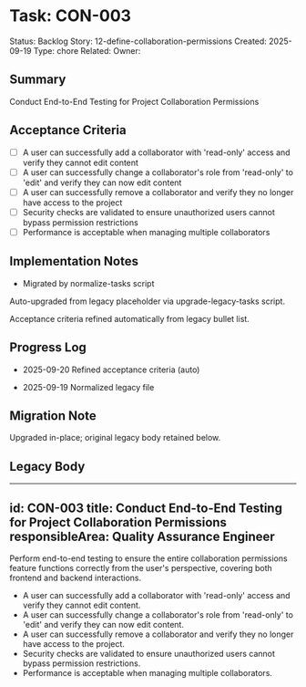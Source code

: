# Task: CON-003
Status: Backlog
Story: 12-define-collaboration-permissions
Created: 2025-09-19
Type: chore
Related:
Owner:

## Summary
Conduct End-to-End Testing for Project Collaboration Permissions

## Acceptance Criteria

- [ ] A user can successfully add a collaborator with 'read-only' access and verify they cannot edit content
- [ ] A user can successfully change a collaborator's role from 'read-only' to 'edit' and verify they can now edit content
- [ ] A user can successfully remove a collaborator and verify they no longer have access to the project
- [ ] Security checks are validated to ensure unauthorized users cannot bypass permission restrictions
- [ ] Performance is acceptable when managing multiple collaborators

## Implementation Notes
- Migrated by normalize-tasks script

Auto-upgraded from legacy placeholder via upgrade-legacy-tasks script.


Acceptance criteria refined automatically from legacy bullet list.
## Progress Log
- 2025-09-20 Refined acceptance criteria (auto)

- 2025-09-19 Normalized legacy file
## Migration Note
Upgraded in-place; original legacy body retained below.

## Legacy Body
---
id: CON-003
title: Conduct End-to-End Testing for Project Collaboration Permissions
responsibleArea: Quality Assurance Engineer
---
Perform end-to-end testing to ensure the entire collaboration permissions feature functions correctly from the user's perspective, covering both frontend and backend interactions.
- A user can successfully add a collaborator with 'read-only' access and verify they cannot edit content.
- A user can successfully change a collaborator's role from 'read-only' to 'edit' and verify they can now edit content.
- A user can successfully remove a collaborator and verify they no longer have access to the project.
- Security checks are validated to ensure unauthorized users cannot bypass permission restrictions.
- Performance is acceptable when managing multiple collaborators.